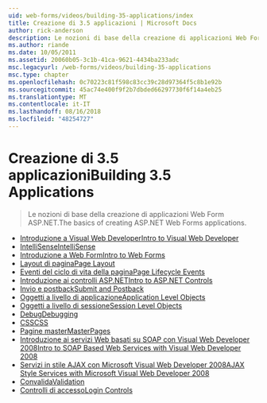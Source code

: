 ```yaml
---
uid: web-forms/videos/building-35-applications/index
title: Creazione di 3.5 applicazioni | Microsoft Docs
author: rick-anderson
description: Le nozioni di base della creazione di applicazioni Web Form ASP.NET.
ms.author: riande
ms.date: 10/05/2011
ms.assetid: 20060b05-3c1b-41ca-9621-4434ba233adc
msc.legacyurl: /web-forms/videos/building-35-applications
msc.type: chapter
ms.openlocfilehash: 0c70223c81f598c83cc39c28d97364f5c8b1e92b
ms.sourcegitcommit: 45ac74e400f9f2b7dbded66297730f6f14a4eb25
ms.translationtype: MT
ms.contentlocale: it-IT
ms.lasthandoff: 08/16/2018
ms.locfileid: "48254727"
---
```

<a name="building-35-applications"></a><span data-ttu-id="cb7e2-103">Creazione di 3.5 applicazioni</span><span class="sxs-lookup"><span data-stu-id="cb7e2-103">Building 3.5 Applications</span></span>
====================
> <span data-ttu-id="cb7e2-104">Le nozioni di base della creazione di applicazioni Web Form ASP.NET.</span><span class="sxs-lookup"><span data-stu-id="cb7e2-104">The basics of creating ASP.NET Web Forms applications.</span></span>


- [<span data-ttu-id="cb7e2-105">Introduzione a Visual Web Developer</span><span class="sxs-lookup"><span data-stu-id="cb7e2-105">Intro to Visual Web Developer</span></span>](intro-to-visual-web-developer.md)
- [<span data-ttu-id="cb7e2-106">IntelliSense</span><span class="sxs-lookup"><span data-stu-id="cb7e2-106">IntelliSense</span></span>](intellisense.md)
- [<span data-ttu-id="cb7e2-107">Introduzione a Web Form</span><span class="sxs-lookup"><span data-stu-id="cb7e2-107">Intro to Web Forms</span></span>](intro-to-web-forms.md)
- [<span data-ttu-id="cb7e2-108">Layout di pagina</span><span class="sxs-lookup"><span data-stu-id="cb7e2-108">Page Layout</span></span>](page-layout.md)
- [<span data-ttu-id="cb7e2-109">Eventi del ciclo di vita della pagina</span><span class="sxs-lookup"><span data-stu-id="cb7e2-109">Page Lifecycle Events</span></span>](page-lifecycle-events.md)
- [<span data-ttu-id="cb7e2-110">Introduzione ai controlli ASP.NET</span><span class="sxs-lookup"><span data-stu-id="cb7e2-110">Intro to ASP.NET Controls</span></span>](intro-to-aspnet-controls.md)
- [<span data-ttu-id="cb7e2-111">Invio e postback</span><span class="sxs-lookup"><span data-stu-id="cb7e2-111">Submit and Postback</span></span>](submit-and-postback.md)
- [<span data-ttu-id="cb7e2-112">Oggetti a livello di applicazione</span><span class="sxs-lookup"><span data-stu-id="cb7e2-112">Application Level Objects</span></span>](application-level-objects.md)
- [<span data-ttu-id="cb7e2-113">Oggetti a livello di sessione</span><span class="sxs-lookup"><span data-stu-id="cb7e2-113">Session Level Objects</span></span>](session-level-objects.md)
- [<span data-ttu-id="cb7e2-114">Debug</span><span class="sxs-lookup"><span data-stu-id="cb7e2-114">Debugging</span></span>](debugging.md)
- [<span data-ttu-id="cb7e2-115">CSS</span><span class="sxs-lookup"><span data-stu-id="cb7e2-115">CSS</span></span>](css.md)
- [<span data-ttu-id="cb7e2-116">Pagine master</span><span class="sxs-lookup"><span data-stu-id="cb7e2-116">MasterPages</span></span>](masterpages.md)
- [<span data-ttu-id="cb7e2-117">Introduzione ai servizi Web basati su SOAP con Visual Web Developer 2008</span><span class="sxs-lookup"><span data-stu-id="cb7e2-117">Intro to SOAP Based Web Services with Visual Web Developer 2008</span></span>](an-introduction-to-soap-based-web-services-with-visual-web-developer-2008.md)
- [<span data-ttu-id="cb7e2-118">Servizi in stile AJAX con Microsoft Visual Web Developer 2008</span><span class="sxs-lookup"><span data-stu-id="cb7e2-118">AJAX Style Services with Microsoft Visual Web Developer 2008</span></span>](ajax-style-services-with-microsoft-visual-web-developer-2008.md)
- [<span data-ttu-id="cb7e2-119">Convalida</span><span class="sxs-lookup"><span data-stu-id="cb7e2-119">Validation</span></span>](validation.md)
- [<span data-ttu-id="cb7e2-120">Controlli di accesso</span><span class="sxs-lookup"><span data-stu-id="cb7e2-120">Login Controls</span></span>](login-controls.md)
